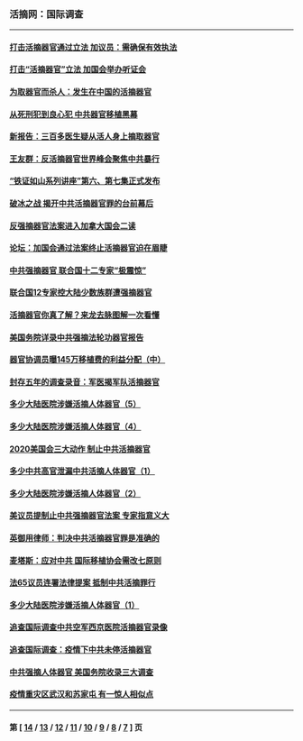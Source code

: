 ### 活摘网：国际调查
---
#### [打击活摘器官通过立法 加议员：需确保有效执法](../../pages/nf5947/n13886356.md?04060430) 
#### [打击“活摘器官”立法 加国会举办听证会](../../pages/nf5947/n13869362.md?04060430) 
#### [为取器官而杀人：发生在中国的活摘器官](../../pages/nf5947/n13794731.md?04060430) 
#### [从死刑犯到良心犯 中共器官移植黑幕](../../pages/nf5947/n13764669.md?04060430) 
#### [新报告：三百多医生疑从活人身上摘取器官](../../pages/nf5947/n13703044.md?04060430) 
#### [王友群：反活摘器官世界峰会聚焦中共暴行](../../pages/nf5947/n13250738.md?04060430) 
#### [“铁证如山系列讲座”第六、第七集正式发布](../../pages/nf5947/n13106287.md?04060430) 
#### [破冰之战 揭开中共活摘器官罪的台前幕后](../../pages/nf5947/n13082457.md?04060430) 
#### [反强摘器官法案进入加拿大国会二读](../../pages/nf5947/n13033450.md?04060430) 
#### [论坛：加国会通过法案终止活摘器官迫在眉睫](../../pages/nf5947/n13029839.md?04060430) 
#### [中共强摘器官 联合国十二专家“极震惊”](../../pages/nf5947/n13024313.md?04060430) 
#### [联合国12专家控大陆少数族群遭强摘器官](../../pages/nf5947/n13023877.md?04060430) 
#### [活摘器官你真了解？来龙去脉图解一次看懂](../../pages/nf5947/n13013820.md?04060430) 
#### [美国务院详录中共强摘法轮功器官报告](../../pages/nf5947/n12944519.md?04060430) 
#### [器官协调员曝145万移植费的利益分配（中）](../../pages/nf5947/n12894547.md?04060430) 
#### [封存五年的调查录音：军医揭军队活摘器官](../../pages/nf5947/n12798692.md?04060430) 
#### [多少大陆医院涉嫌活摘人体器官（5）](../../pages/nf5947/n12768383.md?04060430) 
#### [多少大陆医院涉嫌活摘人体器官（4）](../../pages/nf5947/n12664434.md?04060430) 
#### [2020美国会三大动作 制止中共活摘器官](../../pages/nf5947/n12682004.md?04060430) 
#### [多少中共高官泄漏中共活摘人体器官（1）](../../pages/nf5947/n12671234.md?04060430) 
#### [多少大陆医院涉嫌活摘人体器官（2）](../../pages/nf5947/n12655589.md?04060430) 
#### [美议员提制止中共强摘器官法案 专家指意义大](../../pages/nf5947/n12630561.md?04060430) 
#### [英御用律师：判决中共活摘器官罪是准确的](../../pages/nf5947/n12580740.md?04060430) 
#### [麦塔斯：应对中共 国际移植协会需改七原则](../../pages/nf5947/n12514711.md?04060430) 
#### [法65议员连署法律提案 抵制中共活摘罪行](../../pages/nf5947/n12437047.md?04060430) 
#### [多少大陆医院涉嫌活摘人体器官（1）](../../pages/nf5947/n12414284.md?04060430) 
#### [追查国际调查中共空军西京医院活摘器官录像](../../pages/nf5947/n12348837.md?04060430) 
#### [追查国际调查：疫情下中共未停活摘器官](../../pages/nf5947/n12273415.md?04060430) 
#### [中共强摘人体器官 美国务院收录三大调查](../../pages/nf5947/n12181488.md?04060430) 
#### [疫情重灾区武汉和苏家屯 有一惊人相似点](../../pages/nf5947/n12150824.md?04060430) 

---
#### 第 [ [14](./14.md?04060430) / [13](./13.md?04060430) / [12](./12.md?04060430) / [11](./11.md?04060430) / [10](./10.md?04060430) / [9](./9.md?04060430) / [8](./8.md?04060430) / [7](./7.md?04060430) ] 页
